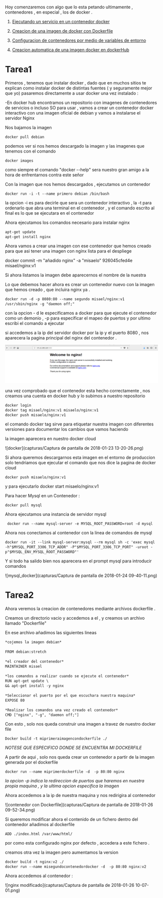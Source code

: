 Hoy comenzaremos con algo que lo esta petando ultimamente , contenedores , en especial , los de docker .

1. [Ejecutando un servicio en un contenedor docker](#tarea1)

2. [Creacion de una imagen de docker con Dockerfile](#tarea2)

3. [Configuracion de contenedores por medio de variables de entorno](#tarea3)

4. [Creacion automatica de una imagen docker en dockerHub](#tarea4)


# Tarea1

Primeros , tenemos que instalar docker , dado que en muchos sitios te explican como instalar docker de distintas fuentes ( y seguramente mejor que yo) pasaremos directamente a usar docker una vez instalado :

-En docker hub encontramos un repositorio con imagenes de contenedores de servicios o incluso SO para usar , vamos a crear un contenedor docker interactivo con una imagen oficial de debian y vamos a instalarse el servidor Nginx 

Nos bajamos la imagen 

~~~
docker pull debian
~~~

podemos ver si nos hemos descargado la imagen y las imagenes que tenemos con el comando 

~~~
docker images
~~~

como siempre el comando "docker --help" sera nuestro gran amigo a la hora de enfrentarnos contra este señor 

Con la imagen que nos hemos descargados , ejecutamos un contenedor 

~~~
docker run -i -t --name primero debian /bin/bash
~~~

la opcion -i es para decirle que sera un contenedor interactivo , la -t para ordenarlo que abra una terminal en el contenedor , y el comando escrito al final es lo que se ejecutara en el contenedor 

Ahora ejecutamos los comandos necesario para instalar nginx 

~~~
apt-get update 
apt-get install nginx
~~~

Ahora vamos a crear una  imagen con ese contenedor que hemos creado para que asi tener una imagen con nginx lista  para el despliege 

docker commit -m "añadido nginx" -a "misaelo" 926045cfed4e misael/nginx:v1


Si ahora listamos la imagen debe aparecernos el nombre de la nuestra 

Lo que debemos hacer ahora es crear un contenedor nuevo con la imagen que hemos creado , que incluira nginx ya .
~~~
docker run -d -p 8080:80 --name segundo misael/nginx:v1 /usr/sbin/nginx -g "daemon off;" 
~~~

con la opcion - d le especificamos a docker para que ejecute el contenedor como un demonio , -p  para especificar el mapeo de puertos y por ultimo escribi el comando a ejecutar 

si accedemos a la ip del servidor docker por la ip y el puerto 8080 , nos aparecera la pagina principal del nginx del contenedor .

![nginx](capturas/nginx.png)


una vez comprobado que el contenedor esta hecho correctamente , nos creamos una cuenta en docker hub y lo subimos a nuestro repositorio 

~~~
docker login
docker tag misael/nginx:v1 misaelo/nginx:v1
docker push misaelo/nginx:v1
~~~

el comando docker tag sirve para etiquetar nuestra imagen con diferentes versiones para documentar los cambios que vamos haciendo

la imagen aparecera en nuestro docker cloud 

![docker](capturas/Captura de pantalla de 2018-01-23 13-20-26.png)

Si ahora queremos descargarnos esta imagen en el entorno de produccion solo tendriamos que ejecutar el comando que nos dice la pagina de docker cloud

~~~
docker push misaelo/nginx:v1
~~~

y para ejecutarlo docker start misaelo/nginx:v1

Para hacer Mysql en un Contenedor :

~~~
docker pull mysql
~~~

Ahora ejecutamos una instancia de servidor mysql

~~~
 docker run --name mysql-server -e MYSQL_ROOT_PASSWORD=root -d mysql
~~~

Ahora nos conectamos al contenedor con la linea de comandos de mysql

~~~
docker run -it --link mysql-server:mysql --rm mysql sh -c 'exec mysql -h"$MYSQL_PORT_3306_TCP_ADDR" -P"$MYSQL_PORT_3306_TCP_PORT" -uroot -p"$MYSQL_ENV_MYSQL_ROOT_PASSWORD"'

~~~

Y si todo ha salido bien nos aparecera en el prompt mysql para introducir comandos 


![mysql_docker](capturas/Captura de pantalla de 2018-01-24 09-40-11.png)


# Tarea2 

Ahora veremos la creacion de contenedores mediante archivos dockerfile .


Creamos un directorio vacio y accedemos a el , y creamos un archivo llamado "Dockerfile"

En ese archivo añadimos las siguientes lineas 

~~~
*cojemos la imagen debian*

FROM debian:stretch

*el creador del contenedor*
MAINTAINER misael

*los comandos a realizar cuando se ejecute el contenedor*
RUN apt-get update \
&& apt-get install -y nginx

*Seleccionar el puerto por el que escuchara nuestra maquina*
EXPOSE 80

*Realizar los comandos una vez creado el contenedor*
CMD ["nginx", "-g", "daemon off;"]
~~~ 


Con esto , solo nos queda construir una imagen  a travez de nuestro docker file 

~~~
Docker build -t miprimeraimagencondockerfile ./ 
~~~

*NOTESE QUE ESPECIFICO DONDE SE ENCUENTRA MI DOCKERFILE*

A partir de aqui , solo nos queda crear un contenedor a partir de la imagen generada por el dockerfile 

~~~
docker run --name miprimerdockerfile -d  -p 80:80 nginx
~~~

*la opcion -p indica la redireccion de puertos que haremos en nuestra propia maquina , y la ultima opcion especifica la imagen*

Ahora accedemos a la ip de nuestra maquina y nos redirigira al contenedor 

![contenedor con Dockerfile](capturas/Captura de pantalla de 2018-01-26 09-52-34.png)

Si queremos modificar ahora el contenido de un fichero dentro del contenedor añadimos al dockerfile 

~~~
ADD ./index.html /var/www/html/
~~~
 
por como esta configurado nginx por defecto , accedera a este fichero .

creamos otra vez la imagen pero aumentamos la version 

~~~
docker build -t nginx:v2 ./
docker run --name misegundocontenedordocker -d  -p 80:80 nginx:v2
~~~

Ahora accedemos al contenedor :

![nginx modificado](capturas/Captura de pantalla de 2018-01-26 10-07-01.png)
